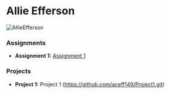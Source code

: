 # Allie Efferson
![AllieEfferson](https://github.com/user-attachments/assets/3367aab9-19d5-4f80-a574-1801f7e20b82) 


### Assignments 
- **Assignment 1:** [Assignment 1](http://127.0.0.1:5500/Index.html)
### Projects
  - **Project 1:** Project 1 (https://github.com/aceff149/Project1.git)

